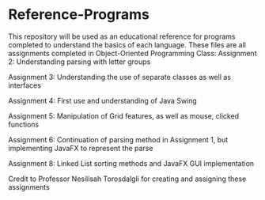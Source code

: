 # Reference-Programs
This repository will be used as an educational reference for programs completed to understand the basics of each language.
These files are all assignments completed in Object-Oriented Programming Class:
Assignment 2: Understanding parsing with letter groups


Assignment 3: Understanding the use of separate classes as well as interfaces


Assignment 4: First use and understanding of Java Swing 


Assignment 5: Manipulation of Grid features, as well as mouse, clicked functions


Assignment 6: Continuation of parsing method in Assignment 1, but implementing JavaFX to represent the parse


Assignment 8: Linked List sorting methods and JavaFX GUI implementation

Credit to Professor Nesilisah Torosdalgli for creating and assigning these assignments
 

